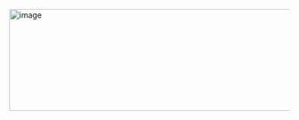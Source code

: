 <img width="2023" height="183" alt="image" src="https://github.com/user-attachments/assets/c01bcc46-bf27-4e30-8023-1f14c0067251" />
